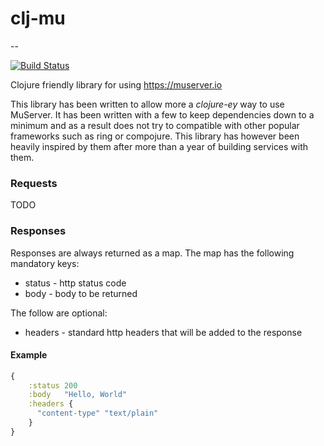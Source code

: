 # clj-mu
--

[![Build Status](https://api.travis-ci.org/rajshahuk/clj-mu.png?branch=master)](http://travis-ci.org/rajshahuk/clj-mu)

Clojure friendly library for using https://muserver.io

This library has been written to allow more a _clojure-ey_ way to use MuServer. It has been written
with a few to keep dependencies down to a minimum and as a result does not try to compatible with
other popular frameworks such as ring or compojure. This library has however been heavily inspired
by them after more than a year of building services with them.


### Requests

TODO

### Responses

Responses are always returned as a map. The map has the following mandatory keys:

   * status - http status code
   * body - body to be returned
   
The follow are optional:

   * headers - standard http headers that will be added to the response
   
#### Example

```clojure
{ 
    :status 200
    :body   "Hello, World"
    :headers {
      "content-type" "text/plain"
    }
}
```